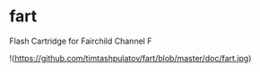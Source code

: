 # fart
Flash Cartridge for Fairchild Channel F

!(https://github.com/timtashpulatov/fart/blob/master/doc/fart.jpg)
